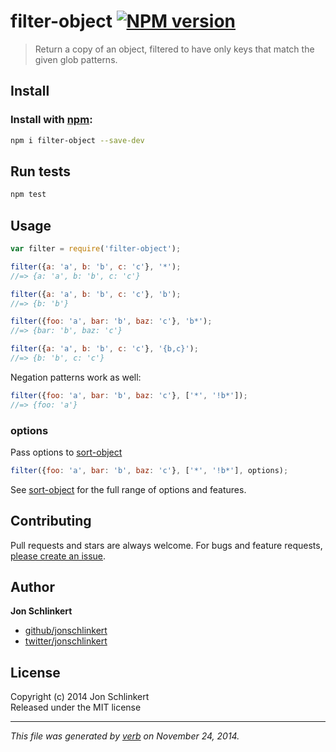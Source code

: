 # filter-object [![NPM version](https://badge.fury.io/js/filter-object.svg)](http://badge.fury.io/js/filter-object)

> Return a copy of an object, filtered to have only keys that match the given glob patterns.

## Install
### Install with [npm](npmjs.org):

```bash
npm i filter-object --save-dev
```

## Run tests

```bash
npm test
```

## Usage

```js
var filter = require('filter-object');

filter({a: 'a', b: 'b', c: 'c'}, '*');
//=> {a: 'a', b: 'b', c: 'c'}

filter({a: 'a', b: 'b', c: 'c'}, 'b');
//=> {b: 'b'}

filter({foo: 'a', bar: 'b', baz: 'c'}, 'b*');
//=> {bar: 'b', baz: 'c'}

filter({a: 'a', b: 'b', c: 'c'}, '{b,c}');
//=> {b: 'b', c: 'c'}
```

Negation patterns work as well:

```js
filter({foo: 'a', bar: 'b', baz: 'c'}, ['*', '!b*']);
//=> {foo: 'a'}
```

### options

Pass options to [sort-object]

```js
filter({foo: 'a', bar: 'b', baz: 'c'}, ['*', '!b*'], options);
```

See [sort-object] for the full range of options and features.

## Contributing
Pull requests and stars are always welcome. For bugs and feature requests, [please create an issue](https://github.com/jonschlinkert/filter-object/issues).

## Author

**Jon Schlinkert**
 
+ [github/jonschlinkert](https://github.com/jonschlinkert)
+ [twitter/jonschlinkert](http://twitter.com/jonschlinkert) 

## License
Copyright (c) 2014 Jon Schlinkert  
Released under the MIT license

***

_This file was generated by [verb](https://github.com/assemble/verb) on November 24, 2014._

[sort-object]: https://github.com/helpers/sort-object